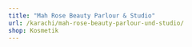 ```yaml
---
title: "Mah Rose Beauty Parlour & Studio"
url: /karachi/mah-rose-beauty-parlour-und-studio/
shop: Kosmetik
---
```


